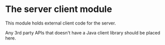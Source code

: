 # The server client module

This module holds external client code for the server.

Any 3rd party APIs that doesn't have a Java client library should be placed here.
